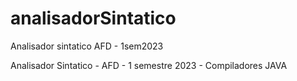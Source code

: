 # analisadorSintatico
Analisador sintatico AFD - 1sem2023

Analisador Sintatico - AFD - 1 semestre 2023 - Compiladores
JAVA
